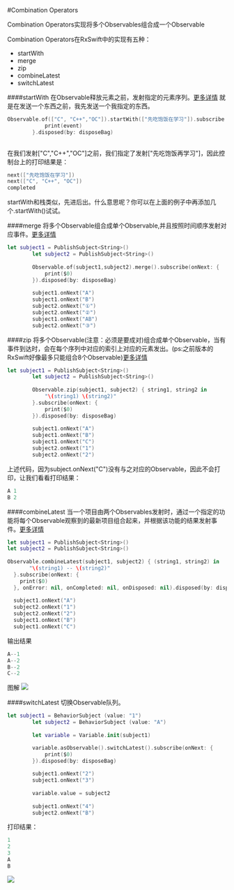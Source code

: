 #Combination Operators

Combination Operators实现将多个Observables组合成一个Observable

Combination Operators在RxSwift中的实现有五种：
- startWith
- merge
- zip
- combineLatest
- switchLatest

####startWith
在Observable释放元素之前，发射指定的元素序列。[更多详情](http://reactivex.io/documentation/operators/startwith.html)
就是在发送一个东西之前，我先发送一个我指定的东西。

```swift
Observable.of(["C", "C++","OC"]).startWith(["先吃饱饭在学习"]).subscribe { (event) in
            print(event)
        }.disposed(by: disposeBag)
        
```
在我们发射["C","C++","OC"]之前，我们指定了发射["先吃饱饭再学习"]，因此控制台上的打印结果是：
```swift
next(["先吃饱饭在学习"])
next(["C", "C++", "OC"])
completed
```
startWith和栈类似，先进后出。什么意思呢？你可以在上面的例子中再添加几个.startWith()试试。

####merge
将多个Observable组合成单个Observable,并且按照时间顺序发射对应事件。[更多详情](http://reactivex.io/documentation/operators/merge.html)

```swift
let subject1 = PublishSubject<String>()
        let subject2 = PublishSubject<String>()
        
        Observable.of(subject1,subject2).merge().subscribe(onNext: {
            print($0)
        }).disposed(by: disposeBag)
        
        subject1.onNext("A")
        subject1.onNext("B")
        subject2.onNext("①")
        subject2.onNext("②")
        subject1.onNext("AB")
        subject2.onNext("③")
```
####zip
将多个Observable(注意：必须是要成对)组合成单个Observable，当有事件到达时，会在每个序列中对应的索引上对应的元素发出。(ps:之前版本的RxSwift好像最多只能组合8个Observable)[更多详情](http://reactivex.io/documentation/operators/zip.html)

```swift
let subject1 = PublishSubject<String>()
        let subject2 = PublishSubject<String>()
        
        Observable.zip(subject1, subject2) { string1, string2 in
            "\(string1) \(string2)"
        }.subscribe(onNext: {
            print($0)
        }).disposed(by: disposeBag)
        
        subject1.onNext("A")
        subject1.onNext("B")
        subject1.onNext("C")
        subject2.onNext("1")
        subject2.onNext("2")
```
上述代码，因为subject.onNext("C")没有与之对应的Observable，因此不会打印，让我们看看打印结果：

```swift
A 1
B 2
```

####combineLatest
当一个项目由两个Observables发射时，通过一个指定的功能将每个Observable观察到的最新项目组合起来，并根据该功能的结果发射事件。[更多详情](http://reactivex.io/documentation/operators/combinelatest.html)
```swift
let subject1 = PublishSubject<String>()
let subject2 = PublishSubject<String>()
        
Observable.combineLatest(subject1, subject2) { (string1, string2) in
       "\(string1) -- \(string2)"
  }.subscribe(onNext: {
    print($0)
  }, onError: nil, onCompleted: nil, onDisposed: nil).disposed(by: disposeBag)
        
  subject1.onNext("A")
  subject2.onNext("1")
  subject2.onNext("2")
  subject1.onNext("B")
  subject1.onNext("C")
```
输出结果
```swift
A--1
A--2
B--2
C--2
```

图解
![](https://images2015.cnblogs.com/blog/1202156/201707/1202156-20170721153506214-411196330.png)

####switchLatest
切换Observable队列。

```swift
let subject1 = BehaviorSubject (value: "1")
        let subject2 = BehaviorSubject (value: "A")
        
        let variable = Variable.init(subject1)

        variable.asObservable().switchLatest().subscribe(onNext: {
            print($0)
        }).disposed(by: disposeBag)
        
        subject1.onNext("2")
        subject1.onNext("3")
        
        variable.value = subject2
        
        subject1.onNext("4")
        subject2.onNext("B")
```
打印结果：
```swift
1
2
3
A
B
```
![](https://images2015.cnblogs.com/blog/1202156/201707/1202156-20170721153533027-685359602.png)

